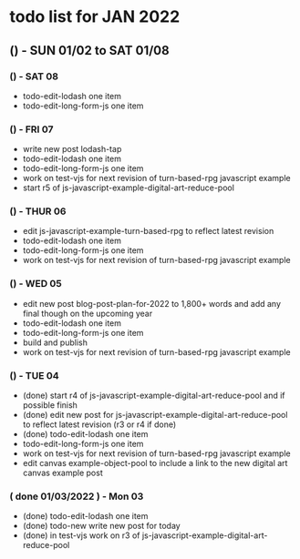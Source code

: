 # todo list for JAN 2022

<!--
## () - SUN 01/23 to  SAT 01/29
## () - SUN 01/16 to  SAT 01/22
## () - SUN 01/09 to  SAT 01/15
-->

## () - SUN 01/02 to  SAT 01/08

### () - SAT 08
* todo-edit-lodash one item
* todo-edit-long-form-js one item

### () - FRI 07
* write new post lodash-tap
* todo-edit-lodash one item
* todo-edit-long-form-js one item
* work on test-vjs for next revision of turn-based-rpg javascript example
* start r5 of js-javascript-example-digital-art-reduce-pool

### () - THUR 06
* edit js-javascript-example-turn-based-rpg to reflect latest revision
* todo-edit-lodash one item
* todo-edit-long-form-js one item
* work on test-vjs for next revision of turn-based-rpg javascript example

### () - WED 05
* edit new post blog-post-plan-for-2022 to 1,800+ words and add any final though on the upcoming year
* todo-edit-lodash one item
* todo-edit-long-form-js one item
* build and publish
* work on test-vjs for next revision of turn-based-rpg javascript example

### () - TUE 04
* (done) start r4 of js-javascript-example-digital-art-reduce-pool and if possible finish
* (done) edit new post for js-javascript-example-digital-art-reduce-pool to reflect latest revision (r3 or r4 if done)
* (done) todo-edit-lodash one item
* todo-edit-long-form-js one item
* work on test-vjs for next revision of turn-based-rpg javascript example
* edit canvas example-object-pool to include a link to the new digital art canvas example post

### ( done 01/03/2022 ) - Mon 03
* (done) todo-edit-lodash one item
* (done) todo-new write new post for today
* (done) in test-vjs work on r3 of js-javascript-example-digital-art-reduce-pool
